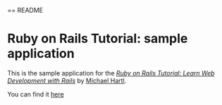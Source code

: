 == README
# Ruby on Rails Tutorial: sample application

This is the sample application for the
[*Ruby on Rails Tutorial:
 Learn Web Development with Rails*](http://www.railstutorial.org/)
by [Michael Hartl](http://www.michaelhartl.com/).

You can find it [here](https://gentle-ridge-7695.herokuapp.com/)
